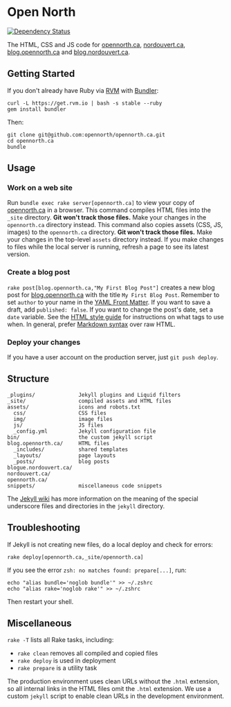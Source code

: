 # Open North

[![Dependency Status](https://gemnasium.com/opennorth/opennorth.ca.png)](https://gemnasium.com/opennorth/opennorth.ca)

The HTML, CSS and JS code for [opennorth.ca](http://opennorth.ca), [nordouvert.ca](http://nordouvert.ca), [blog.opennorth.ca](http://blog.opennorth.ca) and [blog.nordouvert.ca](http://blog.nordouvert.ca).

## Getting Started

If you don't already have Ruby via [RVM](https://rvm.io/) with [Bundler](http://gembundler.com/):

    curl -L https://get.rvm.io | bash -s stable --ruby
    gem install bundler

Then:

    git clone git@github.com:opennorth/opennorth.ca.git
    cd opennorth.ca
    bundle

## Usage

### Work on a web site

Run `bundle exec rake server[opennorth.ca]` to view your copy of [opennorth.ca](http://opennorth.ca) in a browser. This command compiles HTML files into the `_site` directory. **Git won't track those files.** Make your changes in the `opennorth.ca` directory instead. This command also copies assets (CSS, JS, images) to the `opennorth.ca` directory. **Git won't track those files.** Make your changes in the top-level `assets` directory instead. If you make changes to files while the local server is running, refresh a page to see its latest version.

### Create a blog post

`rake post[blog.opennorth.ca,"My First Blog Post"]` creates a new blog post for [blog.opennorth.ca](http://blog.opennorth.ca) with the title `My First Blog Post`. Remember to set `author` to your name in the [YAML Front Matter](https://github.com/mojombo/jekyll/wiki/YAML-Front-Matter). If you want to save a draft, add `published: false`. If you want to change the post's date, set a `date` variable. See the [HTML style guide](https://github.com/opennorth/opennorth.ca/wiki/HTML-style-guide) for instructions on what tags to use when. In general, prefer [Markdown syntax](http://daringfireball.net/projects/markdown/syntax) over raw HTML. 

### Deploy your changes

If you have a user account on the production server, just `git push deploy`.

## Structure

    _plugins/              Jekyll plugins and Liquid filters
    _site/                 compiled assets and HTML files
    assets/                icons and robots.txt
      css/                 CSS files
      img/                 image files
      js/                  JS files
      _config.yml          Jekyll configuration file
    bin/                   the custom jekyll script
    blog.opennorth.ca/     HTML files
      _includes/           shared templates
      _layouts/            page layouts
      _posts/              blog posts
    blogue.nordouvert.ca/
    nordouvert.ca/
    opennorth.ca/
    snippets/              miscellaneous code snippets

The [Jekyll wiki](https://github.com/mojombo/jekyll/wiki) has more information on the meaning of the special underscore files and directories in the `jekyll` directory.

## Troubleshooting

If Jekyll is not creating new files, do a local deploy and check for errors:

    rake deploy[opennorth.ca,_site/opennorth.ca]

If you see the error `zsh: no matches found: prepare[...]`, run:

    echo "alias bundle='noglob bundle'" >> ~/.zshrc
    echo "alias rake='noglob rake'" >> ~/.zshrc

Then restart your shell.

## Miscellaneous

`rake -T` lists all Rake tasks, including:

* `rake clean` removes all compiled and copied files
* `rake deploy` is used in deployment
* `rake prepare` is a utility task

The production environment uses clean URLs without the `.html` extension, so all internal links in the HTML files omit the `.html` extension. We use a custom `jekyll` script to enable clean URLs in the development environment.
